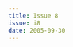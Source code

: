 ```yaml
---
title: Issue 8
issue: i8
date: 2005-09-30
---
```


<!-- Leave blank, list of items automatically generated by code. -->